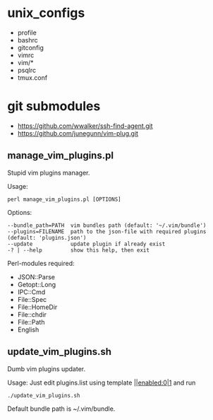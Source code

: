 # unix_configs
- profile
- bashrc
- gitconfig
- vimrc
- vim/*
- psqlrc
- tmux.conf

# git submodules
- https://github.com/wwalker/ssh-find-agent.git
- https://github.com/junegunn/vim-plug.git

## manage_vim_plugins.pl
Stupid vim plugins manager.

Usage:
```
perl manage_vim_plugins.pl [OPTIONS]
```
Options:
```
--bundle_path=PATH  vim bundles path (default: '~/.vim/bundle')
--plugins=FILENAME  path to the json-file with required plugins (default: 'plugins.json')
--update            update plugin if already exist
-? | --help         show this help, then exit
```

Perl-modules required:
- JSON::Parse
- Getopt::Long
- IPC::Cmd
- File::Spec
- File::HomeDir
- File::chdir
- File::Path
- English

## update_vim_plugins.sh
Dumb vim plugins updater.

Usage:
Just edit plugins.list using template <name>|<url>|<enabled:0|1>
and run
```
./update_vim_plugins.sh
```
Default bundle path is ~/.vim/bundle.
